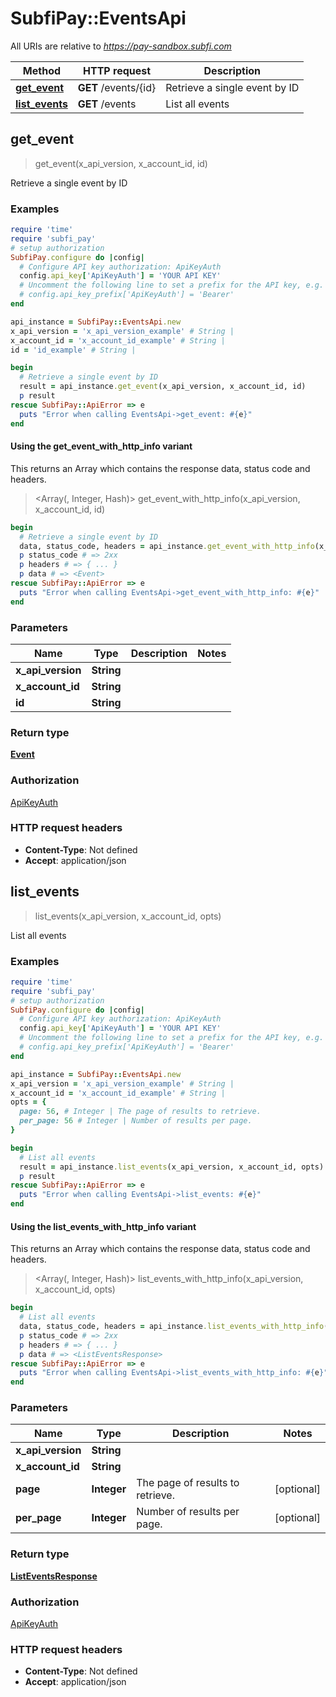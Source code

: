 # SubfiPay::EventsApi

All URIs are relative to *https://pay-sandbox.subfi.com*

| Method | HTTP request | Description |
| ------ | ------------ | ----------- |
| [**get_event**](EventsApi.md#get_event) | **GET** /events/{id} | Retrieve a single event by ID |
| [**list_events**](EventsApi.md#list_events) | **GET** /events | List all events |


## get_event

> <Event> get_event(x_api_version, x_account_id, id)

Retrieve a single event by ID

### Examples

```ruby
require 'time'
require 'subfi_pay'
# setup authorization
SubfiPay.configure do |config|
  # Configure API key authorization: ApiKeyAuth
  config.api_key['ApiKeyAuth'] = 'YOUR API KEY'
  # Uncomment the following line to set a prefix for the API key, e.g. 'Bearer' (defaults to nil)
  # config.api_key_prefix['ApiKeyAuth'] = 'Bearer'
end

api_instance = SubfiPay::EventsApi.new
x_api_version = 'x_api_version_example' # String | 
x_account_id = 'x_account_id_example' # String | 
id = 'id_example' # String | 

begin
  # Retrieve a single event by ID
  result = api_instance.get_event(x_api_version, x_account_id, id)
  p result
rescue SubfiPay::ApiError => e
  puts "Error when calling EventsApi->get_event: #{e}"
end
```

#### Using the get_event_with_http_info variant

This returns an Array which contains the response data, status code and headers.

> <Array(<Event>, Integer, Hash)> get_event_with_http_info(x_api_version, x_account_id, id)

```ruby
begin
  # Retrieve a single event by ID
  data, status_code, headers = api_instance.get_event_with_http_info(x_api_version, x_account_id, id)
  p status_code # => 2xx
  p headers # => { ... }
  p data # => <Event>
rescue SubfiPay::ApiError => e
  puts "Error when calling EventsApi->get_event_with_http_info: #{e}"
end
```

### Parameters

| Name | Type | Description | Notes |
| ---- | ---- | ----------- | ----- |
| **x_api_version** | **String** |  |  |
| **x_account_id** | **String** |  |  |
| **id** | **String** |  |  |

### Return type

[**Event**](Event.md)

### Authorization

[ApiKeyAuth](../README.md#ApiKeyAuth)

### HTTP request headers

- **Content-Type**: Not defined
- **Accept**: application/json


## list_events

> <ListEventsResponse> list_events(x_api_version, x_account_id, opts)

List all events

### Examples

```ruby
require 'time'
require 'subfi_pay'
# setup authorization
SubfiPay.configure do |config|
  # Configure API key authorization: ApiKeyAuth
  config.api_key['ApiKeyAuth'] = 'YOUR API KEY'
  # Uncomment the following line to set a prefix for the API key, e.g. 'Bearer' (defaults to nil)
  # config.api_key_prefix['ApiKeyAuth'] = 'Bearer'
end

api_instance = SubfiPay::EventsApi.new
x_api_version = 'x_api_version_example' # String | 
x_account_id = 'x_account_id_example' # String | 
opts = {
  page: 56, # Integer | The page of results to retrieve.
  per_page: 56 # Integer | Number of results per page.
}

begin
  # List all events
  result = api_instance.list_events(x_api_version, x_account_id, opts)
  p result
rescue SubfiPay::ApiError => e
  puts "Error when calling EventsApi->list_events: #{e}"
end
```

#### Using the list_events_with_http_info variant

This returns an Array which contains the response data, status code and headers.

> <Array(<ListEventsResponse>, Integer, Hash)> list_events_with_http_info(x_api_version, x_account_id, opts)

```ruby
begin
  # List all events
  data, status_code, headers = api_instance.list_events_with_http_info(x_api_version, x_account_id, opts)
  p status_code # => 2xx
  p headers # => { ... }
  p data # => <ListEventsResponse>
rescue SubfiPay::ApiError => e
  puts "Error when calling EventsApi->list_events_with_http_info: #{e}"
end
```

### Parameters

| Name | Type | Description | Notes |
| ---- | ---- | ----------- | ----- |
| **x_api_version** | **String** |  |  |
| **x_account_id** | **String** |  |  |
| **page** | **Integer** | The page of results to retrieve. | [optional] |
| **per_page** | **Integer** | Number of results per page. | [optional] |

### Return type

[**ListEventsResponse**](ListEventsResponse.md)

### Authorization

[ApiKeyAuth](../README.md#ApiKeyAuth)

### HTTP request headers

- **Content-Type**: Not defined
- **Accept**: application/json


